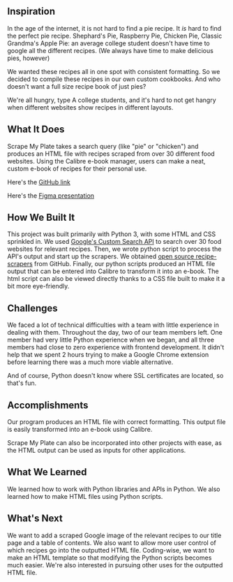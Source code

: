 ## Inspiration

In the age of the internet, it is not hard to find a pie recipe. It *is* hard to find the perfect pie recipe. Shephard's Pie, Raspberry Pie, Chicken Pie, Classic Grandma's Apple Pie: an average college student doesn't have time to google all the different recipes. (We always have time to make delicious pies, however)

We wanted these recipes all in one spot with consistent formatting. So we decided to compile these recipes in our own custom cookbooks. And who doesn't want a full size recipe book of just pies?

We're all hungry, type A college students, and it's hard to not get hangry when different websites show recipes in different layouts.

## What It Does

Scrape My Plate takes a search query (like "pie" or "chicken") and produces an HTML file with recipes scraped from over 30 different food websites. Using the Calibre e-book manager, users can make a neat, custom e-book of recipes for their personal use. 

Here's the [GitHub link](https://github.com/OperativeRevan/HOTHVI-recipescraper "Scrape My Plate")

Here's the [Figma presentation](https://www.figma.com/file/MxvJKX9gTQ7Q9jEDNgc86VAe/Scrape-My-Plate?node-id=0%3A1 "Scrape My Plate Demo")

## How We Built It

This project was built primarily with Python 3, with some HTML and CSS sprinkled in. We used [Google's Custom Search API](https://developers.google.com/custom-search/ "Google's Custom Search API") to search over 30 food websites for relevant recipes. Then, we wrote python script to process the API's output and start up the scrapers. We obtained [open source recipe-scrapers](https://github.com/hhursev/recipe-scrapers "recipe-scrapers") from GitHub. Finally, our python scripts produced an HTML file output that can be entered into Calibre to transform it into an e-book. The html script can also be viewed directly thanks to a CSS file built to make it a bit more eye-friendly. 

## Challenges

We faced a lot of technical difficulties with a team with little experience in dealing with them. Throughout the day, two of our team members left. One member had very little Python experience when we began, and all three members had close to zero experience with frontend development. It didn't help that we spent 2 hours trying to make a Google Chrome extension before learning there was a much more viable alternative. 

And of course, Python doesn't know where SSL certificates are located, so that's fun. 

## Accomplishments

Our program produces an HTML file with correct formatting. This output file is easily transformed into an e-book using Calibre.  

Scrape My Plate can also be incorporated into other projects with ease, as the HTML output can be used as inputs for other applications. 

## What We Learned

We learned how to work with Python libraries and APIs in Python. We also learned how to make HTML files using Python scripts. 

## What's Next

We want to add a scraped Google image of the relevant recipes to our title page and a table of contents. We also want to allow more user control of which recipes go into the outputted HTML file. Coding-wise, we want to make an HTML template so that modifying the Python scripts becomes much easier. We're also interested in pursuing other uses for the outputted HTML file. 
